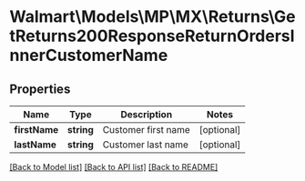 # Walmart\Models\MP\MX\Returns\GetReturns200ResponseReturnOrdersInnerCustomerName

## Properties

Name | Type | Description | Notes
------------ | ------------- | ------------- | -------------
**firstName** | **string** | Customer first name | [optional]
**lastName** | **string** | Customer last name | [optional]


[[Back to Model list]](./) [[Back to API list]](../../../../../README.md#supported-apis) [[Back to README]](../../../../../README.md)
